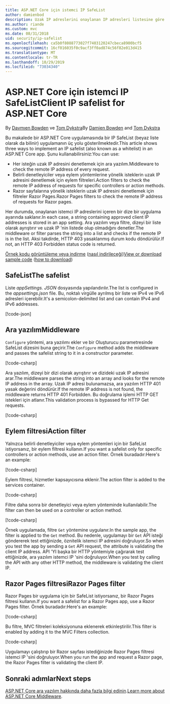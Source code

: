 ```yaml
---
title: ASP.NET Core için istemci IP SafeList
author: damienbod
description: Uzak IP adreslerini onaylanan IP adresleri listesine göre doğrulamak için ara yazılım veya eylem filtreleri yazmayı öğrenin.
ms.author: riande
ms.custom: mvc
ms.date: 08/31/2018
uid: security/ip-safelist
ms.openlocfilehash: ca5b0f8088773027f7403120247cbeca8900bcf5
ms.sourcegitcommit: 16cf016035f0c9acf3ff0ad874c56f82e013d415
ms.translationtype: MT
ms.contentlocale: tr-TR
ms.lasthandoff: 10/29/2019
ms.locfileid: "73034340"
---
```

# <a name="client-ip-safelist-for-aspnet-core"></a><span data-ttu-id="35aab-103">ASP.NET Core için istemci IP SafeList</span><span class="sxs-lookup"><span data-stu-id="35aab-103">Client IP safelist for ASP.NET Core</span></span>

<span data-ttu-id="35aab-104">By [Davmıen Bowden](https://twitter.com/damien_bod) ve [Tom Dykstra](https://github.com/tdykstra)</span><span class="sxs-lookup"><span data-stu-id="35aab-104">By [Damien Bowden](https://twitter.com/damien_bod) and [Tom Dykstra](https://github.com/tdykstra)</span></span>
 
<span data-ttu-id="35aab-105">Bu makalede bir ASP.NET Core uygulamasında bir IP SafeList (beyaz liste olarak da bilinir) uygulamanın üç yolu gösterilmektedir.</span><span class="sxs-lookup"><span data-stu-id="35aab-105">This article shows three ways to implement an IP safelist (also known as a whitelist) in an ASP.NET Core app.</span></span> <span data-ttu-id="35aab-106">Şunu kullanabilirsiniz:</span><span class="sxs-lookup"><span data-stu-id="35aab-106">You can use:</span></span>

* <span data-ttu-id="35aab-107">Her isteğin uzak IP adresini denetlemek için ara yazılım.</span><span class="sxs-lookup"><span data-stu-id="35aab-107">Middleware to check the remote IP address of every request.</span></span>
* <span data-ttu-id="35aab-108">Belirli denetleyiciler veya eylem yöntemlerine yönelik isteklerin uzak IP adresini denetlemek için eylem filtreleri.</span><span class="sxs-lookup"><span data-stu-id="35aab-108">Action filters to check the remote IP address of requests for specific controllers or action methods.</span></span>
* <span data-ttu-id="35aab-109">Razor sayfalarına yönelik isteklerin uzak IP adresini denetlemek için filtreler Razor Pages.</span><span class="sxs-lookup"><span data-stu-id="35aab-109">Razor Pages filters to check the remote IP address of requests for Razor pages.</span></span>

<span data-ttu-id="35aab-110">Her durumda, onaylanan istemci IP adreslerini içeren bir dize bir uygulama ayarında saklanır.</span><span class="sxs-lookup"><span data-stu-id="35aab-110">In each case, a string containing approved client IP addresses is stored in an app setting.</span></span> <span data-ttu-id="35aab-111">Ara yazılım veya filtre, dizeyi bir liste olarak ayrıştırır ve uzak IP 'nin listede olup olmadığını denetler.</span><span class="sxs-lookup"><span data-stu-id="35aab-111">The middleware or filter parses the string into a list and checks if the remote IP is in the list.</span></span> <span data-ttu-id="35aab-112">Aksi takdirde, HTTP 403 yasaklanmış durum kodu döndürülür.</span><span class="sxs-lookup"><span data-stu-id="35aab-112">If not, an HTTP 403 Forbidden status code is returned.</span></span>

<span data-ttu-id="35aab-113">[Örnek kodu görüntüleme veya indirme](https://github.com/aspnet/AspNetCore.Docs/tree/master/aspnetcore/security/ip-safelist/samples/2.x/ClientIpAspNetCore) ([nasıl indirileceği](xref:index#how-to-download-a-sample))</span><span class="sxs-lookup"><span data-stu-id="35aab-113">[View or download sample code](https://github.com/aspnet/AspNetCore.Docs/tree/master/aspnetcore/security/ip-safelist/samples/2.x/ClientIpAspNetCore) ([how to download](xref:index#how-to-download-a-sample))</span></span>

## <a name="the-safelist"></a><span data-ttu-id="35aab-114">SafeList</span><span class="sxs-lookup"><span data-stu-id="35aab-114">The safelist</span></span>

<span data-ttu-id="35aab-115">Liste *appSettings. JSON* dosyasında yapılandırılır.</span><span class="sxs-lookup"><span data-stu-id="35aab-115">The list is configured in the *appsettings.json* file.</span></span> <span data-ttu-id="35aab-116">Bu, noktalı virgülle ayrılmış bir liste ve IPv4 ve IPv6 adresleri içerebilir.</span><span class="sxs-lookup"><span data-stu-id="35aab-116">It's a semicolon-delimited list and can contain IPv4 and IPv6 addresses.</span></span>

[!code-json[](ip-safelist/samples/2.x/ClientIpAspNetCore/appsettings.json?highlight=2)]

## <a name="middleware"></a><span data-ttu-id="35aab-117">Ara yazılım</span><span class="sxs-lookup"><span data-stu-id="35aab-117">Middleware</span></span>

<span data-ttu-id="35aab-118">`Configure` yöntemi, ara yazılımı ekler ve bir Oluşturucu parametresinde SafeList dizesini buna geçirir.</span><span class="sxs-lookup"><span data-stu-id="35aab-118">The `Configure` method adds the middleware and passes the safelist string to it in a constructor parameter.</span></span>

[!code-csharp[](ip-safelist/samples/2.x/ClientIpAspNetCore/Startup.cs?name=snippet_Configure&highlight=10)]

<span data-ttu-id="35aab-119">Ara yazılım, dizeyi bir dizi olarak ayrıştırır ve dizideki uzak IP adresini arar.</span><span class="sxs-lookup"><span data-stu-id="35aab-119">The middleware parses the string into an array and looks for the remote IP address in the array.</span></span> <span data-ttu-id="35aab-120">Uzak IP adresi bulunamazsa, ara yazılım HTTP 401 yasak değerini döndürür.</span><span class="sxs-lookup"><span data-stu-id="35aab-120">If the remote IP address is not found, the middleware returns HTTP 401 Forbidden.</span></span> <span data-ttu-id="35aab-121">Bu doğrulama işlemi HTTP GET istekleri için atlanır.</span><span class="sxs-lookup"><span data-stu-id="35aab-121">This validation process is bypassed for HTTP Get requests.</span></span>

[!code-csharp[](ip-safelist/samples/2.x/ClientIpAspNetCore/AdminSafeListMiddleware.cs?name=snippet_ClassOnly)]

## <a name="action-filter"></a><span data-ttu-id="35aab-122">Eylem filtresi</span><span class="sxs-lookup"><span data-stu-id="35aab-122">Action filter</span></span>

<span data-ttu-id="35aab-123">Yalnızca belirli denetleyiciler veya eylem yöntemleri için bir SafeList istiyorsanız, bir eylem filtresi kullanın.</span><span class="sxs-lookup"><span data-stu-id="35aab-123">If you want a safelist only for specific controllers or action methods, use an action filter.</span></span> <span data-ttu-id="35aab-124">Örnek buradadır:</span><span class="sxs-lookup"><span data-stu-id="35aab-124">Here's an example:</span></span> 

[!code-csharp[](ip-safelist/samples/2.x/ClientIpAspNetCore/Filters/ClientIpCheckFilter.cs)]

<span data-ttu-id="35aab-125">Eylem filtresi, hizmetler kapsayıcısına eklenir.</span><span class="sxs-lookup"><span data-stu-id="35aab-125">The action filter is added to the services container.</span></span>

[!code-csharp[](ip-safelist/samples/2.x/ClientIpAspNetCore/Startup.cs?name=snippet_ConfigureServices&highlight=3)]

<span data-ttu-id="35aab-126">Filtre daha sonra bir denetleyici veya eylem yönteminde kullanılabilir.</span><span class="sxs-lookup"><span data-stu-id="35aab-126">The filter can then be used on a controller or action method.</span></span>

[!code-csharp[](ip-safelist/samples/2.x/ClientIpAspNetCore/Controllers/ValuesController.cs?name=snippet_Filter&highlight=1)]

<span data-ttu-id="35aab-127">Örnek uygulamada, filtre `Get` yöntemine uygulanır.</span><span class="sxs-lookup"><span data-stu-id="35aab-127">In the sample app, the filter is applied to the `Get` method.</span></span> <span data-ttu-id="35aab-128">Bu nedenle, uygulamayı bir `Get` API isteği göndererek test ettiğinizde, öznitelik istemci IP adresini doğruluyor.</span><span class="sxs-lookup"><span data-stu-id="35aab-128">So when you test the app by sending a `Get` API request, the attribute is validating the client IP address.</span></span> <span data-ttu-id="35aab-129">API 'YI başka bir HTTP yöntemiyle çağırarak test ettiğinizde, ara yazılım istemci IP 'sini doğruluyor.</span><span class="sxs-lookup"><span data-stu-id="35aab-129">When you test by calling the API with any other HTTP method, the middleware is validating the client IP.</span></span>

## <a name="razor-pages-filter"></a><span data-ttu-id="35aab-130">Razor Pages filtresi</span><span class="sxs-lookup"><span data-stu-id="35aab-130">Razor Pages filter</span></span> 

<span data-ttu-id="35aab-131">Razor Pages bir uygulama için bir SafeList istiyorsanız, bir Razor Pages filtresi kullanın.</span><span class="sxs-lookup"><span data-stu-id="35aab-131">If you want a safelist for a Razor Pages app, use a Razor Pages filter.</span></span> <span data-ttu-id="35aab-132">Örnek buradadır:</span><span class="sxs-lookup"><span data-stu-id="35aab-132">Here's an example:</span></span> 

[!code-csharp[](ip-safelist/samples/2.x/ClientIpAspNetCore/Filters/ClientIpCheckPageFilter.cs)]

<span data-ttu-id="35aab-133">Bu filtre, MVC filtreleri koleksiyonuna eklenerek etkinleştirilir.</span><span class="sxs-lookup"><span data-stu-id="35aab-133">This filter is enabled by adding it to the MVC Filters collection.</span></span>

[!code-csharp[](ip-safelist/samples/2.x/ClientIpAspNetCore/Startup.cs?name=snippet_ConfigureServices&highlight=7-9)]

<span data-ttu-id="35aab-134">Uygulamayı çalıştırıp bir Razor sayfası istediğinizde Razor Pages filtresi istemci IP 'sini doğruluyor.</span><span class="sxs-lookup"><span data-stu-id="35aab-134">When you run the app and request a Razor page, the Razor Pages filter is validating the client IP.</span></span>

## <a name="next-steps"></a><span data-ttu-id="35aab-135">Sonraki adımlar</span><span class="sxs-lookup"><span data-stu-id="35aab-135">Next steps</span></span>

<span data-ttu-id="35aab-136">[ASP.NET Core ara yazılım hakkında daha fazla bilgi edinin](xref:fundamentals/middleware/index).</span><span class="sxs-lookup"><span data-stu-id="35aab-136">[Learn more about ASP.NET Core Middleware](xref:fundamentals/middleware/index).</span></span>
